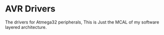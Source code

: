 # AVR Drivers
The drivers for Atmega32 peripherals, This is Just the MCAL of my software layered architecture.
